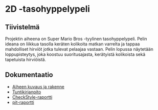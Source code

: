 # 2D -tasohyppelypeli

## Tiivistelmä
Projektin aiheena on Super Mario Bros -tyylinen tasohyppelypeli.
Pelin ideana on liikkua tasolla keräten kolikoita matkan varrelta ja tappaa mahdolliset hirviöt jotka tulevat pelaajaa vastaan.
Pelin lopussa näytetään loppupisteytys, joka koostuu suoritusajasta, kerätyistä kolikoista sekä tapetuista hirviöistä.

## Dokumentaatio
* [Aiheen kuvaus ja rakenne](Dokumentaatio/aiheenKuvausJaRakenne.md)
* [Tuntikirjanpito](Dokumentaatio/tuntikirjanpito.md)
* [CheckStyle-raportti](https://htmlpreview.github.io/?https://github.com/alehuo/2DPlatformGame/blob/master/Dokumentaatio/checkstyle-raportti/checkstyle.html)
* [pit-raportti](https://htmlpreview.github.io/?https://github.com/alehuo/2DPlatformGame/blob/master/Dokumentaatio/pit-raportti/201702102121/index.html)
